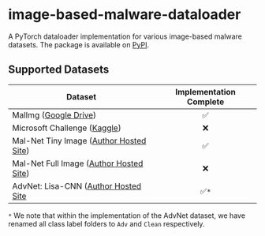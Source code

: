# image-based-malware-dataloader

A PyTorch dataloader implementation for various image-based malware datasets. The package is available
on [PyPI](https://pypi.org/project/image-based-malware-dataloader/).

## Supported Datasets

| Dataset                                                                                         | Implementation Complete |
|-------------------------------------------------------------------------------------------------|:-----------------------:|
| MalImg ([Google Drive](https://drive.google.com/file/d/1M83VzyIQj_kuE9XzhClGK5TZWh1T_pr-/view)) |   :white_check_mark:    |
| Microsoft Challenge ([Kaggle](https://www.kaggle.com/c/malware-classification))                 |           :x:           |
| Mal-Net Tiny Image ([Author Hosted Site](https://mal-net.org/#Download))                        |   :white_check_mark:    |
| Mal-Net Full Image ([Author Hosted Site](https://mal-net.org/#Download))                        |           :x:           |
| AdvNet: Lisa-CNN ([Author Hosted Site](https://advnet.seas.upenn.edu/download.html)             |   :white_check_mark:`*`   |

`*` We note that within the implementation of the AdvNet dataset, we have renamed all class label folders to `Adv` and `Clean` respectively.
